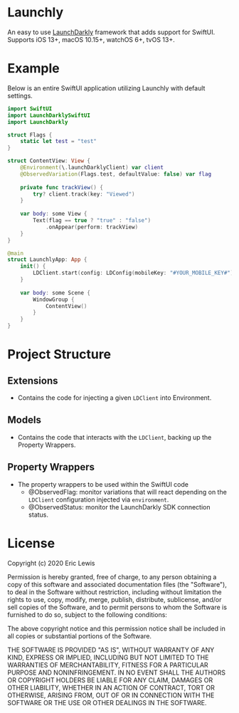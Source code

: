 # Launchly

An easy to use [LaunchDarkly](https://launchdarkly.com) framework that adds support for SwiftUI. Supports iOS 13+, macOS 10.15+, watchOS 6+, tvOS 13+.

# Example
Below is an entire SwiftUI application utilizing Launchly with default settings.

```swift
import SwiftUI
import LaunchDarklySwiftUI
import LaunchDarkly

struct Flags {
    static let test = "test"
}

struct ContentView: View {
    @Environment(\.launchDarklyClient) var client
    @ObservedVariation(Flags.test, defaultValue: false) var flag
    
    private func trackView() {
        try? client.track(key: "Viewed")
    }
    
    var body: some View {
        Text(flag == true ? "true" : "false")
            .onAppear(perform: trackView)
    }
}

@main
struct LaunchlyApp: App {
    init() {
        LDClient.start(config: LDConfig(mobileKey: "#YOUR_MOBILE_KEY#"))
    }
    
    var body: some Scene {
        WindowGroup {
            ContentView()
        }
    }
}
```

# Project Structure

## Extensions
- Contains the code for injecting a given `LDClient` into Environment.

## Models
- Contains the code that interacts with the `LDClient`, backing up the Property Wrappers.

## Property Wrappers
- The property wrappers to be used within the SwiftUI code
    - @ObservedFlag: monitor variations that will react depending on the `LDClient` configuration injected via `environment`.
    - @ObservedStatus: monitor the LaunchDarkly SDK connection status. 
    
# License
Copyright (c) 2020 Eric Lewis

Permission is hereby granted, free of charge, to any person obtaining a copy
of this software and associated documentation files (the "Software"), to deal
in the Software without restriction, including without limitation the rights
to use, copy, modify, merge, publish, distribute, sublicense, and/or sell
copies of the Software, and to permit persons to whom the Software is
furnished to do so, subject to the following conditions:

The above copyright notice and this permission notice shall be included in all
copies or substantial portions of the Software.

THE SOFTWARE IS PROVIDED "AS IS", WITHOUT WARRANTY OF ANY KIND,
EXPRESS OR IMPLIED, INCLUDING BUT NOT LIMITED TO THE WARRANTIES OF
MERCHANTABILITY, FITNESS FOR A PARTICULAR PURPOSE AND NONINFRINGEMENT.
IN NO EVENT SHALL THE AUTHORS OR COPYRIGHT HOLDERS BE LIABLE FOR ANY CLAIM,
DAMAGES OR OTHER LIABILITY, WHETHER IN AN ACTION OF CONTRACT, TORT OR
OTHERWISE, ARISING FROM, OUT OF OR IN CONNECTION WITH THE SOFTWARE OR THE USE
OR OTHER DEALINGS IN THE SOFTWARE.

